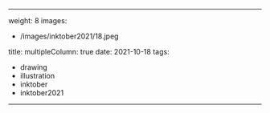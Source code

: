 
---
weight: 8
images:
- /images/inktober2021/18.jpeg

title:
multipleColumn: true
date: 2021-10-18
tags:
- drawing
- illustration
- inktober
- inktober2021
---

